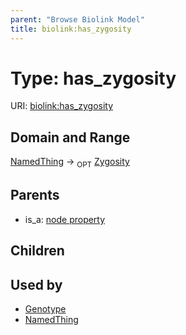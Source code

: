 ```yaml
---
parent: "Browse Biolink Model"
title: biolink:has_zygosity
---
```


# Type: has_zygosity




URI: [biolink:has_zygosity](https://w3id.org/biolink/vocab/has_zygosity)


## Domain and Range

[NamedThing](NamedThing.md) ->  <sub>OPT</sub> [Zygosity](Zygosity.md)

## Parents

 *  is_a: [node property](node_property.md)

## Children


## Used by

 * [Genotype](Genotype.md)
 * [NamedThing](NamedThing.md)
